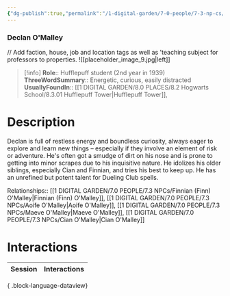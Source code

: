 ```yaml
---
{"dg-publish":true,"permalink":"/1-digital-garden/7-0-people/7-3-np-cs/declan-o-malley/","tags":["#person","hogwarts","student","hufflepuff"]}
---
```


### Declan O'Malley

// Add faction, house, job and location tags as well as 'teaching subject for professors to properties.
![[placeholder_image_9.jpg\|left]]
>[!info]
>**Role**:: Hufflepuff student (2nd year in 1939)
>**ThreeWordSummary**:: Energetic, curious, easily distracted
>**UsuallyFoundIn**:: [[1 DIGITAL GARDEN/8.0 PLACES/8.2 Hogwarts School/8.3.01 Hufflepuff Tower\|Hufflepuff Tower]], 

# Description

Declan is full of restless energy and boundless curiosity, always eager to explore and learn new things – especially if they involve an element of risk or adventure. He's often got a smudge of dirt on his nose and is prone to getting into minor scrapes due to his inquisitive nature. He idolizes his older siblings, especially Cian and Finnian, and tries his best to keep up. He has an unrefined but potent talent for Dueling Club spells.

Relationships:: [[1 DIGITAL GARDEN/7.0 PEOPLE/7.3 NPCs/Finnian (Finn) O'Malley\|Finnian (Finn) O'Malley]], [[1 DIGITAL GARDEN/7.0 PEOPLE/7.3 NPCs/Aoife O'Malley\|Aoife O'Malley]], [[1 DIGITAL GARDEN/7.0 PEOPLE/7.3 NPCs/Maeve O'Malley\|Maeve O'Malley]], [[1 DIGITAL GARDEN/7.0 PEOPLE/7.3 NPCs/Cian O'Malley\|Cian O'Malley]]

# Interactions

| Session | Interactions |
| ------- | ------------ |

{ .block-language-dataview}
